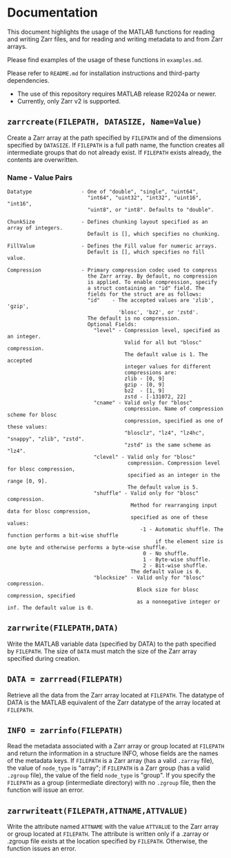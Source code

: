 # Documentation
This document highlights the usage of the MATLAB functions for reading and writing Zarr files, and for reading and writing metadata to and from Zarr arrays.

Please find examples of the usage of these functions in `examples.md`.

Please refer to `README.md` for installation instructions and third-party dependencies.
* The use of this repository requires MATLAB release R2024a or newer.
* Currently, only Zarr v2 is supported.

## `zarrcreate(FILEPATH, DATASIZE, Name=Value)`
Create a Zarr array at the path specified by `FILEPATH` and of the dimensions specified
by `DATASIZE`. If `FILEPATH` is a full path name, the function creates all intermediate groups that
do not already exist. If `FILEPATH` exists already, the contents are overwritten.
   
###	Name - Value Pairs
    Datatype                - One of "double", "single", "uint64",  
                              "int64", "uint32", "int32", "uint16", "int16",  
                              "uint8", or "int8". Defaults to "double".  

    ChunkSize               - Defines chunking layout specified as an array of integers. 
                              Default is [], which specifies no chunking.  

    FillValue               - Defines the Fill value for numeric arrays.  
                              Default is [], which specifies no fill value.

    Compression             - Primary compression codec used to compress
                              the Zarr array. By default, no compression
                              is applied. To enable compression, specify
                              a struct containing an "id" field. The
                              fields for the struct are as follows:
                              "id"    - The accepted values are 'zlib', 'gzip', 
                                        'blosc', 'bz2', or 'zstd'.
                              The default is no compression.
                              Optional Fields:
                                "level" - Compression level, specified as an integer. 
                                          Valid for all but "blosc" compression.
                                          The default value is 1. The accepted
                                          integer values for different
                                          compressions are:
                                          zlib - [0, 9]
                                          gzip - [0, 9]
                                          bz2  - [1, 9]
                                          zstd - [-131072, 22]
                                "cname" - Valid only for "blosc"
                                          compression. Name of compression scheme for blosc 
                                          compression, specified as one of these values:  
                                          "blosclz", "lz4", "lz4hc", "snappy", "zlib", "zstd".
                                          "zstd" is the same scheme as "lz4".
                                "clevel" - Valid only for "blosc"
                                           compression. Compression level for blosc compression, 
                                           specified as an integer in the range [0, 9]. 
                                           The default value is 5.
                                "shuffle" - Valid only for "blosc" compression.
                                            Method for rearranging input data for blosc compression, 
                                            specified as one of these values:
                                               -1 - Automatic shuffle. The function performs a bit-wise shuffle 
                                                    if the element size is one byte and otherwise performs a byte-wise shuffle.
                                                0 - No shuffle.
                                                1 - Byte-wise shuffle.
                                                2 - Bit-wise shuffle.
                                            The default value is 0.
                                "blocksize" - Valid only for "blosc" compression.
                                              Block size for blosc compression, specified 
                                              as a nonnegative integer or inf. The default value is 0.
                      
			
## `zarrwrite(FILEPATH,DATA)`
Write the MATLAB variable data (specified by DATA) to the path specified by `FILEPATH`.
The size of `DATA` must match the size of the Zarr array specified during creation.

## `DATA = zarrread(FILEPATH)`
Retrieve all the data from the Zarr array located at `FILEPATH`.
The datatype of DATA is the MATLAB equivalent of the Zarr datatype of the array
located at `FILEPATH`.

## `INFO = zarrinfo(FILEPATH)`
Read the metadata associated with a Zarr array or group located at `FILEPATH` and return the information in a structure INFO, whose fields are the names of the metadata keys. 
If `FILEPATH` is a Zarr array (has a valid `.zarray` file), the value of `node_type` is "array"; if `FILEPATH` is a Zarr group (has a valid `.zgroup` file), the value of the field `node_type` is "group".
If you specify the `FILEPATH` as a group (intermediate directory) with no `.zgroup` file, then the function will issue an error.

## `zarrwriteatt(FILEPATH,ATTNAME,ATTVALUE)`
Write the attribute named `ATTNAME` with the value `ATTVALUE` to the Zarr array or group located at `FILEPATH`. 
The attribute is written only if a .zarray or .zgroup file exists at the location specified by `FILEPATH`.
Otherwise, the function issues an error.
